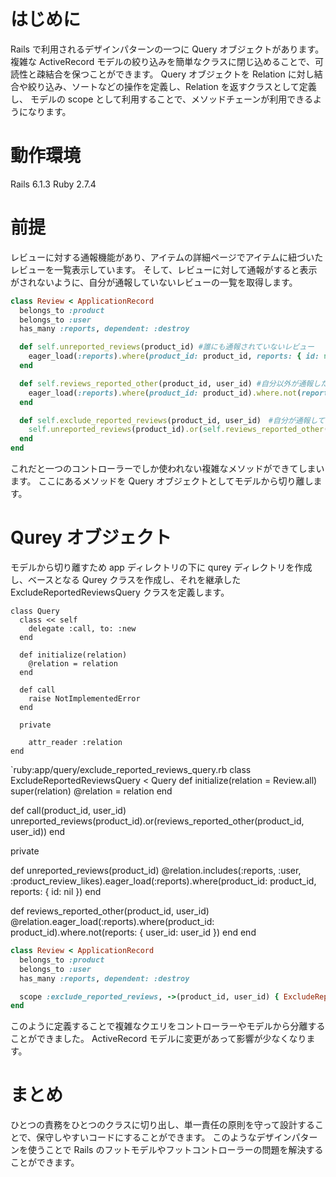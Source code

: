 <!--
title:   Railsのデザインパターン QueryObjectの作り方
tags:    Rails,デザインパターン
id:      66f55e99b55f478d8cc1
private: false
-->

# はじめに

Rails で利用されるデザインパターンの一つに Query オブジェクトがあります。
複雑な ActiveRecord モデルの絞り込みを簡単なクラスに閉じ込めることで、可読性と疎結合を保つことができます。
Query オブジェクトを Relation に対し結合や絞り込み、ソートなどの操作を定義し、Relation を返すクラスとして定義し、
モデルの scope として利用することで、メソッドチェーンが利用できるようになります。

# 動作環境

Rails 6.1.3
Ruby 2.7.4

# 前提

レビューに対する通報機能があり、アイテムの詳細ページでアイテムに紐づいたレビューを一覧表示しています。
そして、レビューに対して通報がすると表示がされないように、自分が通報していないレビューの一覧を取得します。

```ruby:app/model/review.rb
class Review < ApplicationRecord
  belongs_to :product
  belongs_to :user
  has_many :reports, dependent: :destroy

  def self.unreported_reviews(product_id) #誰にも通報されていないレビュー
    eager_load(:reports).where(product_id: product_id, reports: { id: nil })
  end

  def self.reviews_reported_other(product_id, user_id) #自分以外が通報したレビュー
    eager_load(:reports).where(product_id: product_id).where.not(reports: { user_id: user_id })
  end

  def self.exclude_reported_reviews(product_id, user_id)　#自分が通報していないレビュー
    self.unreported_reviews(product_id).or(self.reviews_reported_other(product_id, user_id))
  end
end
```

これだと一つのコントローラーでしか使われない複雑なメソッドができてしまいます。
ここにあるメソッドを Query オブジェクトとしてモデルから切り離します。

# Qurey オブジェクト

モデルから切り離すため app ディレクトリの下に qurey ディレクトリを作成し、ベースとなる Qurey クラスを作成し、それを継承した ExcludeReportedReviewsQuery クラスを定義します。

```ruby:app/query/query.eb
class Query
  class << self
    delegate :call, to: :new
  end

  def initialize(relation)
    @relation = relation
  end

  def call
    raise NotImplementedError
  end

  private

    attr_reader :relation
end

```

`ruby:app/query/exclude_reported_reviews_query.rb
class ExcludeReportedReviewsQuery < Query
def initialize(relation = Review.all)
super(relation)
@relation = relation
end

def call(product_id, user_id)
unreported_reviews(product_id).or(reviews_reported_other(product_id, user_id))
end

private

def unreported_reviews(product_id)
@relation.includes(:reports, :user, :product_review_likes).eager_load(:reports).where(product_id: product_id, reports: { id: nil })
end

def reviews_reported_other(product_id, user_id)
@relation.eager_load(:reports).where(product_id: product_id).where.not(reports: { user_id: user_id })
end
end

```ruby:app/model/review.rb
class Review < ApplicationRecord
  belongs_to :product
  belongs_to :user
  has_many :reports, dependent: :destroy

  scope :exclude_reported_reviews, ->(product_id, user_id) { ExcludeReportedReviewsQuery.call(product_id, user_id) }
end
```

このように定義することで複雑なクエリをコントローラーやモデルから分離することができました。
ActiveRecord モデルに変更があって影響が少なくなります。

# まとめ

ひとつの責務をひとつのクラスに切り出し、単一責任の原則を守って設計することで、保守しやすいコードにすることができます。
このようなデザインパターンを使うことで Rails のフットモデルやフットコントローラーの問題を解決することができます。
